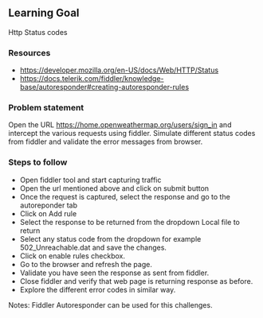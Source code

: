 ## Learning Goal
Http Status codes

### Resources
- https://developer.mozilla.org/en-US/docs/Web/HTTP/Status
- https://docs.telerik.com/fiddler/knowledge-base/autoresponder#creating-autoresponder-rules

### Problem statement
Open the URL https://home.openweathermap.org/users/sign_in and intercept the various requests using fiddler. 
Simulate different status codes from fiddler and validate the error messages from browser.

### Steps to follow
- Open fiddler tool and start capturing traffic
- Open the url mentioned above and click on submit button
- Once the request is captured, select the response and go to the autoreponder tab
- Click on Add rule
- Select the response to be returned from the dropdown Local file to return
- Select any status code from the dropdown for example 502_Unreachable.dat and save the changes.
- Click on enable rules checkbox.
- Go to the browser and refresh the page.
- Validate you have seen the response as sent from fiddler.
- Close fiddler and verify that web page is returning response as before.
- Explore the different error codes in similar way.

Notes: Fiddler Autoresponder can be used for this challenges.
